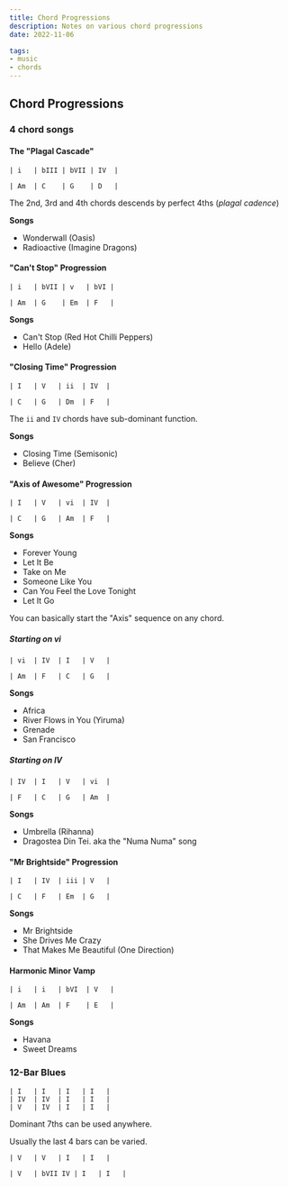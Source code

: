 ```yaml
---
title: Chord Progressions
description: Notes on various chord progressions
date: 2022-11-06

tags:
- music
- chords
---
```


## Chord Progressions

### 4 chord songs

#### The "Plagal Cascade"

```
| i   | bIII | bVII | IV  |

| Am  | C    | G    | D   |
```

The 2nd, 3rd and 4th chords descends by perfect 4ths (*plagal cadence*)

**Songs**
- Wonderwall (Oasis)
- Radioactive (Imagine Dragons)

#### "Can't Stop" Progression

```
| i   | bVII | v   | bVI |

| Am  | G    | Em  | F   |
```

**Songs**
- Can't Stop (Red Hot Chilli Peppers)
- Hello (Adele)

#### "Closing Time" Progression

```
| I   | V   | ii  | IV  |

| C   | G   | Dm  | F   |
```

The `ii` and `IV` chords have sub-dominant function.

**Songs**
- Closing Time (Semisonic)
- Believe (Cher)

#### "Axis of Awesome" Progression

```
| I   | V   | vi  | IV  |

| C   | G   | Am  | F   |
```

**Songs**
- Forever Young
- Let It Be
- Take on Me
- Someone Like You
- Can You Feel the Love Tonight
- Let It Go


You can basically start the "Axis" sequence on any chord.

##### Starting on vi

```
| vi  | IV  | I   | V   |

| Am  | F   | C   | G   |
```

**Songs**
- Africa
- River Flows in You (Yiruma)
- Grenade
- San Francisco

##### Starting on IV

```
| IV  | I   | V   | vi  |

| F   | C   | G   | Am  |
```
**Songs**
- Umbrella (Rihanna)
- Dragostea Din Tei. aka the "Numa Numa" song

#### "Mr Brightside" Progression

```
| I   | IV  | iii | V   |

| C   | F   | Em  | G   |
```

**Songs**
- Mr Brightside
- She Drives Me Crazy
- That Makes Me Beautiful (One Direction)

#### Harmonic Minor Vamp

```
| i   | i   | bVI  | V   |

| Am  | Am  | F    | E   |
```

**Songs**
- Havana
- Sweet Dreams

### 12-Bar Blues

```
| I   | I   | I   | I   |
| IV  | IV  | I   | I   |
| V   | IV  | I   | I   |
```

Dominant 7ths can be used anywhere.

Usually the last 4 bars can be varied.

```
| V   | V   | I   | I   |
```

```
| V   | bVII IV | I   | I   |
```
